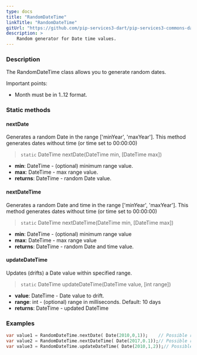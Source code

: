 ```yaml
---
type: docs
title: "RandomDateTime"
linkTitle: "RandomDateTime"
gitUrl: "https://github.com/pip-services3-dart/pip-services3-commons-dart"
description: >
    Random generator for Date time values.
---
```


### Description

The RandomDateTime class allows you to generate random dates.

Important points:

- Month must be in 1..12 format.

### Static methods

#### nextDate
Generates a random Date in the range ['minYear', 'maxYear'].
This method generates dates without time (or time set to 00:00:00)

> `static` DateTime nextDate(DateTime min, [DateTime max])

- **min**: DateTime - (optional) minimum range value.
- **max**: DateTime - max range value.
- **returns**: DateTime - random Date value.

#### nextDateTime
Generates a random Date and time in the range ['minYear', 'maxYear'].
This method generates dates without time (or time set to 00:00:00)

> `static` DateTime nextDateTime(DateTime min, [DateTime max])

- **min**: DateTime - (optional) minimum range value
- **max**: DateTime - max range value
- **returns**: DateTime - random Date and time value.

#### updateDateTime
Updates (drifts) a Date value within specified range.

> `static` DateTime updateDateTime(DateTime value, [int range])

- **value**: DateTime - Date value to drift.
- **range**: int - (optional)  range in milliseconds. Default: 10 days
- **returns**: DateTime - updated DateTime

### Examples

```dart
var value1 = RandomDateTime.nextDate( Date(2010,0,1));    // Possible result: 2008-01-03
var value2 = RandomDateTime.nextDateTime( Date(2017,0.1));// Possible result: 2007-03-11 11:20:32
var value3 = RandomDateTime.updateDateTime( Date(2010,1,2));// Possible result: 2010-02-05 11:33:23

```
